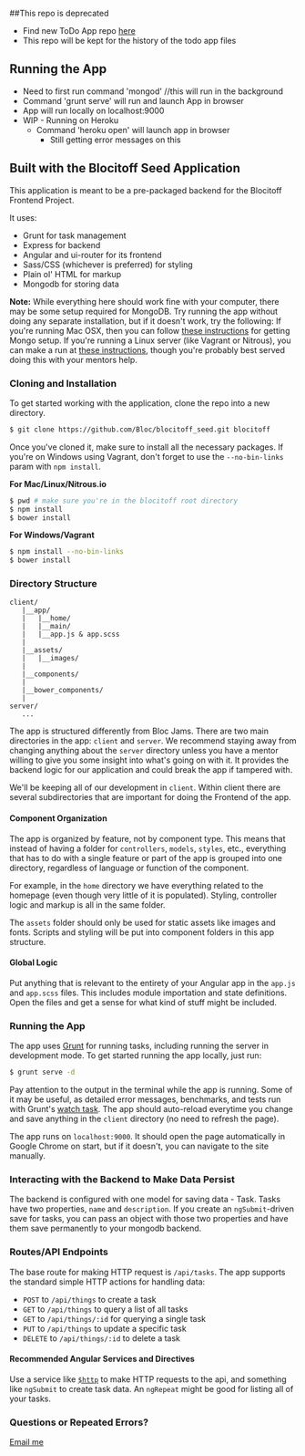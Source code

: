##This repo is deprecated
* Find new ToDo App repo [here](https://github.com/eriksilver/todo_app)
* This repo will be kept for the history of the todo app files
 
## Running the App
* Need to first run command 'mongod' //this will run in the background
* Command 'grunt serve' will run and launch App in browser
* App will run locally on localhost:9000
* WIP - Running on Heroku
   * Command 'heroku open' will launch app in browser
      * Still getting error messages on this

## Built with the Blocitoff Seed Application

This application is meant to be a pre-packaged backend for the Blocitoff Frontend Project.

It uses:

- Grunt for task management
- Express for backend
- Angular and ui-router for its frontend
- Sass/CSS (whichever is preferred) for styling
- Plain ol' HTML for markup
- Mongodb for storing data

__Note:__ While everything here should work fine with your computer, there may be some setup required for MongoDB. Try running the app without doing any separate installation, but if it doesn't work, try the following: If you're running Mac OSX, then you can follow [these instructions](http://docs.mongodb.org/manual/tutorial/install-mongodb-on-os-x/) for getting Mongo setup. If you're running a Linux server (like Vagrant or Nitrous), you can make a run at [these instructions](http://docs.mongodb.org/manual/tutorial/install-mongodb-on-ubuntu/), though you're probably best served doing this with your mentors help.

### Cloning and Installation

To get started working with the application, clone the repo into a new directory.

```bash
$ git clone https://github.com/Bloc/blocitoff_seed.git blocitoff
```

Once you've cloned it, make sure to install all the necessary packages. If you're on Windows using Vagrant, don't forget to use the `--no-bin-links` param with `npm install`.

__For Mac/Linux/Nitrous.io__

```bash
$ pwd # make sure you're in the blocitoff root directory
$ npm install
$ bower install
```

__For Windows/Vagrant__

```bash
$ npm install --no-bin-links
$ bower install
```

### Directory Structure

```
client/
   |__app/
   |   |__home/
   |   |__main/
   |   |__app.js & app.scss
   |
   |__assets/
   |   |__images/
   |
   |__components/
   |
   |__bower_components/
   |
server/
   ...
```

The app is structured differently from Bloc Jams. There are two main directories in the app: `client` and `server`. We recommend staying away from changing anything about the `server` directory unless you have a mentor willing to give you some insight into what's going on with it. It provides the backend logic for our application and could break the app if tampered with.

We'll be keeping all of our development in `client`. Within client there are several subdirectories that are important for doing the Frontend of the app.

#### Component Organization

The app is organized by feature, not by component type. This means that instead of having a folder for `controllers`, `models`, `styles`, etc., everything that has to do with a single feature or part of the app is grouped into one directory, regardless of language or function of the component.

For example, in the `home` directory we have everything related to the homepage (even though very little of it is populated). Styling, controller logic and markup is all in the same folder.

The `assets` folder should only be used for static assets like images and fonts. Scripts and styling will be put into component folders in this app structure.

#### Global Logic

Put anything that is relevant to the entirety of your Angular app in the `app.js` and `app.scss` files. This includes module importation and state definitions. Open the files and get a sense for what kind of stuff might be included.


### Running the App

The app uses [Grunt](http://gruntjs.com/) for running tasks, including running the server in development mode. To get started running the app locally, just run:

```bash
$ grunt serve -d
```

Pay attention to the output in the terminal while the app is running. Some of it may be useful, as detailed error messages, benchmarks, and tests run with Grunt's [watch task](https://github.com/gruntjs/grunt-contrib-watch). The app should auto-reload everytime you change and save anything in the `client` directory (no need to refresh the page).

The app runs on `localhost:9000`. It should open the page automatically in Google Chrome on start, but if it doesn't, you can navigate to the site manually.

### Interacting with the Backend to Make Data Persist

The backend is configured with one model for saving data - Task. Tasks have two properties, `name` and `description`. If you create an `ngSubmit`-driven save for tasks, you can pass an object with those two properties and have them save permanently to your mongodb backend.

### Routes/API Endpoints

The base route for making HTTP request is `/api/tasks`. The app supports the standard simple HTTP actions for handling data:

- `POST` to `/api/things` to create a task
- `GET` to `/api/things` to query a list of all tasks
- `GET` to `/api/things/:id` for querying a single task
- `PUT` to `/api/things` to update a specific task
- `DELETE` to `/api/things/:id` to delete a task

#### Recommended Angular Services and Directives

Use a service like [`$http`](https://docs.angularjs.org/api/ng/service/$http) to make HTTP requests to the api, and something like `ngSubmit` to create task data. An `ngRepeat` might be good for listing all of your tasks.

### Questions or Repeated Errors?

[Email me](mailto:joe@bloc.io)

